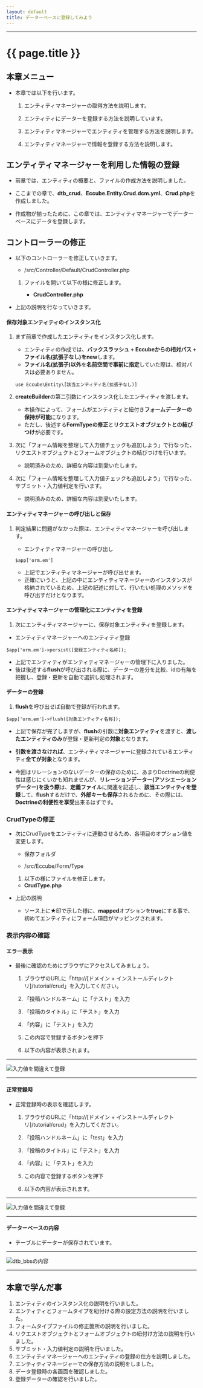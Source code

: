 ```yaml
---
layout: default
title: データーベースに登録してみよう
---
```


---

# {{ page.title }}

## 本章メニュー

- 本章では以下を行います。

    1. エンティティマネージャーの取得方法を説明します。

    1. エンティティにデーターを登録する方法を説明しています。

    1. エンティティマネージャーでエンティティを管理する方法を説明します。

    1. エンティティマネージャーで情報を登録する方法を説明します。

## エンティティマネージャーを利用した情報の登録

- 前章では、エンティティの概要と、ファイルの作成方法を説明しました。

- ここまでの章で、**dtb_crud**、**Eccube.Entity.Crud.dcm.yml**、**Crud.php**を作成しました。

- 作成物が揃ったために、この章では、エンティティマネージャーでデーターベースにデータを登録します。

## コントローラーの修正

- 以下のコントローラーを修正していきます。
    - /src/Controller/Default/CrudController.php

    1. ファイルを開いて以下の様に修正します。

        - **CrudController.php**

<script src="http://gist-it.appspot.com/https://github.com/EC-CUBE/ec-cube.github.io/blob/master/io/Source/tutorial_9/CrudController_add_entity.php"></script>

<!--
```
<?php
/*
 * This file is part of EC-CUBE
 *
 * Copyright(c) 2000-2015 LOCKON CO.,LTD. All Rights Reserved.
 *
 * http://www.lockon.co.jp/
 *
 * This program is free software; you can redistribute it and/or
 * modify it under the terms of the GNU General Public License
 * as published by the Free Software Foundation; either version 2
 * of the License, or (at your option) any later version.
 *
 * This program is distributed in the hope that it will be useful,
 * but WITHOUT ANY WARRANTY; without even the implied warranty of
 * MERCHANTABILITY or FITNESS FOR A PARTICULAR PURPOSE.  See the
 * GNU General Public License for more details.
 *
 * You should have received a copy of the GNU General Public License
 * along with this program; if not, write to the Free Software
 * Foundation, Inc., 59 Temple Place - Suite 330, Boston, MA  02111-1307, USA.
 */


namespace Eccube\Controller\Tutorial;

use Eccube\Application;
use Eccube\Controller\AbstractController;
use Eccube\Entity\Crud;
use Symfony\Component\HttpFoundation\Request;

class CrudController extends AbstractController
{
    public function index(Application $app, Request $request)
    {
        // Crudエンティティをインスタンス化
        $Crud = new \Eccube\Entity\Crud(); ★前章で作成した、dtb_crud用のエンティティ(データモデルオブジェクト)をインスタンス化します。

        $builder = $app['form.factory']->createBuilder('crud', $Crud); ★ビルダーを取得する際に、第二引数にCrudのエンティティを渡します。

        $form = $builder->getForm();

        $form->handleRequest($request); ★リクエストオブジェクトとフォームオブジェクトを結びつける

        $message = array('default' => '');

        if ($form->isSubmitted() && $form->isValid()) {
            $message = array('success' => '入力値に問題はありません');
            $app['orm.em']->persist($Crud); ★エンティティマネージャーの管理下にCrudエンティティを登録します。
            $app['orm.em']->flush($Crud); ★エンティティマネージャーを通して、データーベースにエンティティの内容を登録します。
        } elseif($form->isSubmitted() && !$form->isValid()) {
            $message = array('error' => '入力値に誤りがあります');
        }

        return $app->render(
            'Tutorial/crud_top.twig',
            array(
                'message' => $message,
                'forms' => $forms->createView(),
            )
        );
    }
}
```
-->


- 上記の説明を行なっていきます。

#### 保存対象エンティティのインスタンス化

1. まず前章で作成したエンティティをインスタンス化します。
      - エンティティの作成では、**バックスラッシュ + Eccubeからの相対パス + ファイル名(拡張子なし)**を**new**します。
      - **ファイル名(拡張子)以外**を**名前空間で事前に指定**していた際は、相対パスは必要ありません。

      ```
      use Eccube\Entity\[該当エンティティ名(拡張子なし)]
      ```

1. **createBuilder**の第二引数にインスタンス化したエンティティを渡します。
    - 本操作によって、フォームがエンティティと紐付き**フォームデーターの保持が可能**になります。
    - ただし、後述する**FormTypeの修正**と**リクエストオブジェクトとの結びつけ**が必要です。

1. 次に「フォーム情報を整理して入力値チェックも追加しよう」で行なった、リクエストオブジェクトとフォームオブジェクトの結びつけを行います。
    - 説明済みのため、詳細な内容は割愛いたします。

1. 次に「フォーム情報を整理して入力値チェックも追加しよう」で行なった、サブミット・入力値判定を行います。
    - 説明済みのため、詳細な内容は割愛いたします。

#### エンティティマネージャーの呼び出しと保存

1. 判定結果に問題がなかった際は、エンティティマネージャーを呼び出します。
    - エンティティマネージャーの呼び出し
    
    ```
    $app['orm.em']
    ```

    - 上記でエンティティマネージャーが呼び出せます。
    - 正確にいうと、上記の中にエンティティマネージャーのインスタンスが格納されているため、上記の記述に対して、行いたい処理のメソッドを呼び出すだけとなります。

#### エンティティマネージャーの管理化にエンティティを登録

1. 次にエンティティマネージャーに、保存対象エンティティを登録します。
  - エンティティマネージャーへのエンティティ登録

  ```
  $app['orm.em']->persist([登録エンティティ名称]);
  ```

  - 上記でエンティティがエンティティマネージャーの管理下に入りました。
  - 後は後述する**flush**が呼び出される際に、データーの差分を比較、idの有無を把握し、登録・更新を自動で選択し処理されます。

#### データーの登録

1. **flush**を呼び出せば自動で登録が行われます。

  ```
  $app['orm.em']->flush([対象エンティティ名称]);
  ```

- 上記で保存が完了しますが、**flush**の引数に**対象エンティティ**を渡すと、**渡したエンティティのみ**が登録・更新判定の**対象**となります。

- **引数を渡さなければ**、エンティティマネージャーに登録されているエンティティ**全てが対象**となります。

- 今回はリレーションのないデーターの保存のために、あまりDoctrineの利便性は感じにくいかも知れませんが、**リレーションデーター(アソシエーションデーター)を扱う際**は、**定義ファイル**に関連を記述し、**該当エンティティを登録**して、**flush**するだけで、**外部キーも保存**されるために、その際には、**Doctrineの利便性を享受**出来るはずです。

### CrudTypeの修正

- 次にCrudTypeをエンティティに連動させるため、各項目のオプション値を変更します。

    - 保存フォルダ

    - /src/Eccube/Form/Type

    1. 以下の様にファイルを修正します。

    - **CrudType.php**

<script src="http://gist-it.appspot.com/https://github.com/EC-CUBE/ec-cube.github.io/blob/master/io/Source/tutorial_9/CrudController_set_map_status.php"></script>

<!--
```
<?php
/*
 * This file is part of EC-CUBE
 *
 * Copyright(c) 2000-2015 LOCKON CO.,LTD. All Rights Reserved.
 *
 * http://www.lockon.co.jp/
 *
 * This program is free software; you can redistribute it and/or
 * modify it under the terms of the GNU General Public License
 * as published by the Free Software Foundation; either version 2
 * of the License, or (at your option) any later version.
 *
 * This program is distributed in the hope that it will be useful,
 * but WITHOUT ANY WARRANTY; without even the implied warranty of
 * MERCHANTABILITY or FITNESS FOR A PARTICULAR PURPOSE.  See the
 * GNU General Public License for more details.
 *
 * You should have received a copy of the GNU General Public License
 * along with this program; if not, write to the Free Software
 * Foundation, Inc., 59 Temple Place - Suite 330, Boston, MA  02111-1307, USA.
 */


namespace Eccube\Form\Type\Front;

use Symfony\Component\Form\AbstractType;
use Symfony\Component\Form\FormBuilderInterface;
use Symfony\Component\Validator\Constraints as Assert;

class CrudType extends AbstractType
{
    public $config;

    public function __construct($config)
    {
        $this->config = $config;
    }

    /**
     * {@inheritdoc}
     */
    public function buildForm(FormBuilderInterface $builder, array $options)
    {
        // 投稿種別の配列
        $post_type = array(
            '1' => '質問',
            '2' => '提案',
        );

        $builder->add(
            'reason',
            'choice',
            array(
                'label' => '投稿種別',
                'required' => true,
                'choices' => $post_type,
                'mapped' => true, ★trueに修正
                'expanded' => false,
                'multiple' => false,
            )
        )
        ->add(
            'name',
            'text',
            array(
                'label' => '投稿者ハンドルネーム',
                'required' => true,
                'mapped' => true, ★trueに修正
                'constraints' => array(
                    new Assert\Regex(array(
                        'pattern' => "/^[\da-zA-Z]+$/u",
                        'message' => '半角英数字で入力してください'
                    )),
                ),
            )
        )
        ->add(
            'title',
            'text',
            array(
                'label' => '投稿のタイトル',
                'required' => true,
                'mapped' => true, ★trueに修正
                'constraints' => array(
                    new Assert\Length(
                        array(
                            'min' => '0',
                            'max' => '100',
                            'maxMessage' => '100文字以内で入力してください',
                        )
                    )
                )
            )
        )
        ->add(
            'notes',
            'textarea',
            array(
                'label' => '内容',
                'required' => false,
                'mapped' => true, ★trueに修正
                'empty_data' => null,
                'attr' => array(
                    'style' => 'height:100px;',
                )
            )
        )
        ->add(
            'save',
            'submit',
            array(
                'label' => 'この内容で登録する'
            )
        )
        ->addEventSubscriber(new \Eccube\Event\FormEventSubscriber());
    }

    /**
     * {@inheritdoc}
     */
    public function getName()
    {
        return 'crud';
    }
}
```
-->

- 上記の説明

    - ソース上に★印で示した様に、**mapped**オプションを**true**にする事で、初めてエンティティにフォーム項目がマッピングされます。

### 表示内容の確認

#### エラー表示

- 最後に確認のためにブラウザにアクセスしてみましょう。

    1. ブラウザのURLに「http://[ドメイン + インストールディレクトリ]/tutorial/crud」を入力してください。

    1. 「投稿ハンドルネーム」に「テスト」を入力

    1. 「投稿のタイトル」に「テスト」を入力

    1. 「内容」に「テスト」を入力

    1. この内容で登録するボタンを押下

    1. 以下の内容が表示されます。

---

![入力値を間違えて登録](/images/img-tutorial9-view-rendar-error.png)

---

#### 正常登録時

- 正常登録時の表示を確認します。

    1. ブラウザのURLに「http://[ドメイン + インストールディレクトリ]/tutorial/crud」を入力してください。

    1. 「投稿ハンドルネーム」に「test」を入力

    1. 「投稿のタイトル」に「テスト」を入力

    1. 「内容」に「テスト」を入力

    1. この内容で登録するボタンを押下

    1. 以下の内容が表示されます。

---

![入力値を間違えて登録](/images/img-tutorial9-view-rendar-success.png)

---

#### データーベースの内容

- テーブルにデーターが保存されています。

---

![dtb_bbsの内容](/images/img-tutorial9-insert-database.png)

---

## 本章で学んだ事

1. エンティティのインスタンス化の説明を行いました。
1. エンティティとフォームタイプを紐付ける際の設定方法の説明を行いました。
1. フォームタイプファイルの修正箇所の説明を行いました。
1. リクエストオブジェクトとフォームオブジェクトの紐付け方法の説明を行いました。
1. サブミット・入力値判定の説明を行いました。
1. エンティティマネージャーへのエンティティの登録の仕方を説明しました。
1. エンティティマネージャーでの保存方法の説明をしました。
1. データ登録時の各画面を確認しました。
1. 登録データーの確認を行いました。
